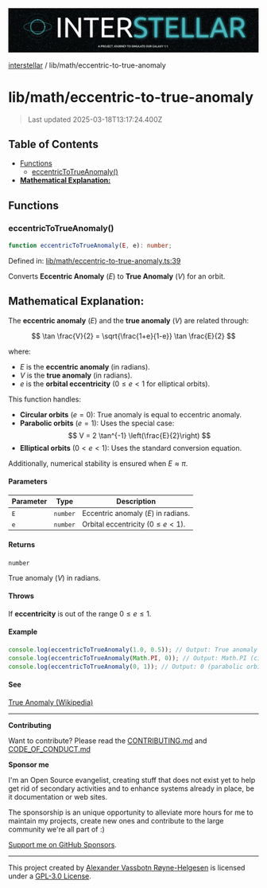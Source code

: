 <div>
  <img alt="SPECCER logo" src="https://raw.githubusercontent.com/phun-ky/interstellar/main/public/interstellar-header.png" style="max-height:120px;" />
</div>

[interstellar](../../README.md) / lib/math/eccentric-to-true-anomaly

# lib/math/eccentric-to-true-anomaly

> Last updated 2025-03-18T13:17:24.400Z

## Table of Contents

- [Functions](#functions)
  - [eccentricToTrueAnomaly()](#eccentrictotrueanomaly)
- [**Mathematical Explanation:**](#mathematical-explanation)

## Functions

### eccentricToTrueAnomaly()

```ts
function eccentricToTrueAnomaly(E, e): number;
```

Defined in:
[lib/math/eccentric-to-true-anomaly.ts:39](https://github.com/phun-ky/interstellar/blob/main/src/lib/math/eccentric-to-true-anomaly.ts#L39)

Converts **Eccentric Anomaly** ($E$) to **True Anomaly** ($V$) for an orbit.

## **Mathematical Explanation:**

The **eccentric anomaly** ($E$) and the **true anomaly** ($V$) are related
through:

$$
\tan \frac{V}{2} = \sqrt{\frac{1+e}{1-e}} \tan \frac{E}{2}
$$

where:

- $E$ is the **eccentric anomaly** (in radians).
- $V$ is the **true anomaly** (in radians).
- $e$ is the **orbital eccentricity** ($0 \leq e < 1$ for elliptical orbits).

This function handles:

- **Circular orbits** ($e = 0$): True anomaly is equal to eccentric anomaly.
- **Parabolic orbits** ($e = 1$): Uses the special case:
  $$
  V = 2 \tan^{-1} \left(\frac{E}{2}\right)
  $$
- **Elliptical orbits** ($0 < e < 1$): Uses the standard conversion equation.

Additionally, numerical stability is ensured when $E \approx \pi$.

#### Parameters

| Parameter | Type     | Description                            |
| --------- | -------- | -------------------------------------- |
| `E`       | `number` | Eccentric anomaly ($E$) in radians.    |
| `e`       | `number` | Orbital eccentricity ($0 \leq e < 1$). |

#### Returns

`number`

True anomaly ($V$) in radians.

#### Throws

If **eccentricity** is out of the range $0 \leq e \leq 1$.

#### Example

```ts
console.log(eccentricToTrueAnomaly(1.0, 0.5)); // Output: True anomaly in radians
console.log(eccentricToTrueAnomaly(Math.PI, 0)); // Output: Math.PI (circular orbit)
console.log(eccentricToTrueAnomaly(0, 1)); // Output: 0 (parabolic orbit)
```

#### See

[True Anomaly (Wikipedia)](https://en.wikipedia.org/wiki/True_anomaly)

---

**Contributing**

Want to contribute? Please read the
[CONTRIBUTING.md](https://github.com/phun-ky/interstellar/blob/main/CONTRIBUTING.md)
and
[CODE_OF_CONDUCT.md](https://github.com/phun-ky/interstellar/blob/main/CODE_OF_CONDUCT.md)

**Sponsor me**

I'm an Open Source evangelist, creating stuff that does not exist yet to help
get rid of secondary activities and to enhance systems already in place, be it
documentation or web sites.

The sponsorship is an unique opportunity to alleviate more hours for me to
maintain my projects, create new ones and contribute to the large community
we're all part of :)

[Support me on GitHub Sponsors](https://github.com/sponsors/phun-ky).

---

This project created by [Alexander Vassbotn Røyne-Helgesen](http://phun-ky.net)
is licensed under a
[GPL-3.0 License](https://choosealicense.com/licenses/gpl-3.0/).
